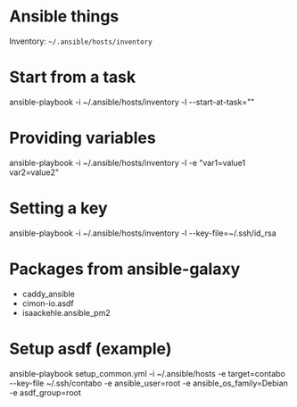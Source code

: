 # Ansible things

Inventory: `~/.ansible/hosts/inventory`

# Start from a task
ansible-playbook -i ~/.ansible/hosts/inventory -l <host> --start-at-task="<task>" <playbook>

# Providing variables
ansible-playbook -i ~/.ansible/hosts/inventory -l <host> -e "var1=value1 var2=value2" <playbook>

# Setting a key
ansible-playbook -i ~/.ansible/hosts/inventory -l <host> --key-file=~/.ssh/id_rsa <playbook>

# Packages from ansible-galaxy
* caddy_ansible
* cimon-io.asdf
* isaackehle.ansible_pm2


# Setup asdf (example)
ansible-playbook setup_common.yml -i ~/.ansible/hosts -e target=contabo --key-file ~/.ssh/contabo -e ansible_user=root -e ansible_os_family=Debian -e asdf_group=root
